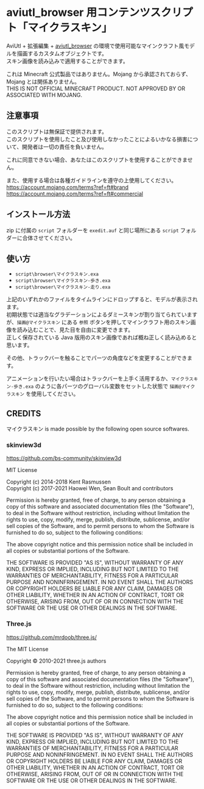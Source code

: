 # aviutl_browser 用コンテンツスクリプト「マイクラスキン」

AviUtl + 拡張編集 + [aviutl_browser](https://www.nicovideo.jp/watch/sm38772089) の環境で使用可能なマインクラフト風モデルを描画するカスタムオブジェクトです。  
スキン画像を読み込みで適用することができます。

これは Minecraft 公式製品ではありません。Mojang から承認されておらず、Mojang とは関係ありません。  
THIS IS NOT OFFICIAL MINECRAFT PRODUCT. NOT APPROVED BY OR ASSOCIATED WITH MOJANG.

## 注意事項

このスクリプトは無保証で提供されます。  
このスクリプトを使用したこと及び使用しなかったことによるいかなる損害について、開発者は一切の責任を負いません。

これに同意できない場合、あなたはこのスクリプトを使用することができません。

また、使用する場合は各種ガイドラインを遵守の上使用してください。  
https://account.mojang.com/terms?ref=ft#brand  
https://account.mojang.com/terms?ref=ft#commercial

## インストール方法

zip に付属の `script` フォルダーを `exedit.auf` と同じ場所にある `script` フォルダーに合体させてください。

## 使い方

- `script\browser\マイクラスキン.exa`
- `script\browser\マイクラスキン-歩き.exa`
- `script\browser\マイクラスキン-走り.exa`

上記のいずれかのファイルをタイムラインにドロップすると、モデルが表示されます。  
初期状態では適当なグラデーションによるダミースキンが割り当てられていますが、`描画@マイクラスキン` にある `参照` ボタンを押してマインクラフト用のスキン画像を読み込むことで、見た目を自由に変更できます。  
正しく保存されている Java 版用のスキン画像であれば概ね正しく読み込めると思います。

その他、トラックバーを触ることでパーツの角度などを変更することができます。

アニメーションを行いたい場合はトラックバーを上手く活用するか、`マイクラスキン-歩き.exa` のように各パーツのグローバル変数をセットした状態で `描画@マイクラスキン` を使用してください。

## CREDITS

マイクラスキン is made possible by the following open source softwares.

### skinview3d

https://github.com/bs-community/skinview3d

MIT License

Copyright (c) 2014-2018 Kent Rasmussen  
Copyright (c) 2017-2021 Haowei Wen, Sean Boult and contributors

Permission is hereby granted, free of charge, to any person obtaining a copy
of this software and associated documentation files (the "Software"), to deal
in the Software without restriction, including without limitation the rights
to use, copy, modify, merge, publish, distribute, sublicense, and/or sell
copies of the Software, and to permit persons to whom the Software is
furnished to do so, subject to the following conditions:

The above copyright notice and this permission notice shall be included in all
copies or substantial portions of the Software.

THE SOFTWARE IS PROVIDED "AS IS", WITHOUT WARRANTY OF ANY KIND, EXPRESS OR
IMPLIED, INCLUDING BUT NOT LIMITED TO THE WARRANTIES OF MERCHANTABILITY,
FITNESS FOR A PARTICULAR PURPOSE AND NONINFRINGEMENT. IN NO EVENT SHALL THE
AUTHORS OR COPYRIGHT HOLDERS BE LIABLE FOR ANY CLAIM, DAMAGES OR OTHER
LIABILITY, WHETHER IN AN ACTION OF CONTRACT, TORT OR OTHERWISE, ARISING FROM,
OUT OF OR IN CONNECTION WITH THE SOFTWARE OR THE USE OR OTHER DEALINGS IN THE
SOFTWARE.

### Three.js

https://github.com/mrdoob/three.js/

The MIT License

Copyright © 2010-2021 three.js authors

Permission is hereby granted, free of charge, to any person obtaining a copy
of this software and associated documentation files (the "Software"), to deal
in the Software without restriction, including without limitation the rights
to use, copy, modify, merge, publish, distribute, sublicense, and/or sell
copies of the Software, and to permit persons to whom the Software is
furnished to do so, subject to the following conditions:

The above copyright notice and this permission notice shall be included in
all copies or substantial portions of the Software.

THE SOFTWARE IS PROVIDED "AS IS", WITHOUT WARRANTY OF ANY KIND, EXPRESS OR
IMPLIED, INCLUDING BUT NOT LIMITED TO THE WARRANTIES OF MERCHANTABILITY,
FITNESS FOR A PARTICULAR PURPOSE AND NONINFRINGEMENT. IN NO EVENT SHALL THE
AUTHORS OR COPYRIGHT HOLDERS BE LIABLE FOR ANY CLAIM, DAMAGES OR OTHER
LIABILITY, WHETHER IN AN ACTION OF CONTRACT, TORT OR OTHERWISE, ARISING FROM,
OUT OF OR IN CONNECTION WITH THE SOFTWARE OR THE USE OR OTHER DEALINGS IN
THE SOFTWARE.
